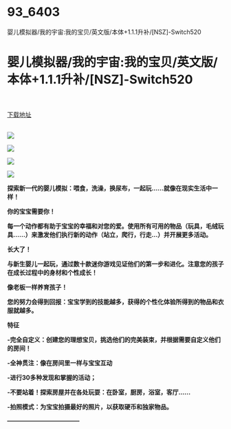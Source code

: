 # 93_6403
婴儿模拟器/我的宇宙:我的宝贝/英文版/本体+1.1.1升补/[NSZ]-Switch520
# 婴儿模拟器/我的宇宙:我的宝贝/英文版/本体+1.1.1升补/[NSZ]-Switch520
 <br/></br>
[下载地址](https://www.switch520.cc/article/6403 "下载地址")
<br/></br>

<p><span><strong><img src="https://www.switch520.cc/muke_img/upload_art_editor_20200929-1_38469c8509f78def248aa59f56483414.jpg"></strong></span></p>
<p><span><strong><img src="https://www.switch520.cc/muke_img/upload_art_editor_20200929-1_a00658727e136898c41d41cb625ef758.jpg"></strong></span></p>
<p><span><strong><img src="https://www.switch520.cc/muke_img/upload_art_editor_20200929-1_c93e2f75e286b6d87caa285f3c67c6ff.jpg"></strong></span></p>
<p><span><strong><img src="https://www.switch520.cc/muke_img/upload_art_editor_20200929-1_0a04e3f45a79e3abea7d9195dd45364f.jpg"></strong></span></p>
<p></p>
<p><span><strong>探索新一代的婴儿模拟：喂食，洗澡，换尿布，一起玩……就像在现实生活中一样！</strong></span></p>
<p><span><strong>你的宝宝需要你！</strong></span></p>
<p><span><strong>每一个动作都有助于宝宝的幸福和对您的爱。使用所有可用的物品（玩具，毛绒玩具……）来激发他们执行新的动作（站立，爬行，行走…）并开展更多活动。</strong></span></p>
<p></p>
<p><span><strong>长大了！</strong></span></p>
<p><span><strong>与新生婴儿一起玩，通过数十款迷你游戏见证他们的第一步和进化。注意您的孩子在成长过程中的身材和个性成长！</strong></span></p>
<p></p>
<p><span><strong>像老板一样养育孩子！</strong></span></p>
<p><span><strong>您的努力会得到回报：宝宝学到的技能越多，获得的个性化体验所得到的物品和衣服就越多。</strong></span></p>
<p></p>
<p><span><strong>特征</strong></span></p>
<p><span><strong>-完全自定义：创建您的理想宝贝，挑选他们的完美装束，并根据需要自定义他们的房间！</strong></span></p>
<p><span><strong>-全神贯注：像在房间里一样与宝宝互动</strong></span></p>
<p><span><strong>-进行30多种发现和掌握的活动；</strong></span></p>
<p><span><strong>-不要站着！探索房屋并在各处玩耍：在卧室，厨房，浴室，客厅……</strong></span></p>
<p><span><strong>-拍照模式：为宝宝拍摄最好的照片，以获取硬币和独家物品。</strong></span></p>
<p><span><strong>————————————</strong></span></p>
